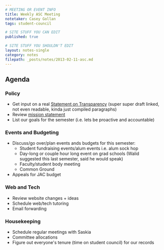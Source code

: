 ```yaml
---
# MEETING OR EVENT INFO
title: Weekly ASC Meeting
notetaker: Casey Gollan
tags: student-council

# SITE STUFF YOU CAN EDIT
published: true

# SITE STUFF YOU SHOULDN'T EDIT
layout: notes-single
category: notes
filepath: _posts/notes/2013-02-11-asc.md
---
```

## Agenda

### Policy

- Get input on a real [Statement on Transparency](http://cooperasc.github.com/about/transparency/) (super super draft linked, not even readable, kinda just compiled paragraphs)
- Review [mission statement](http://cooperasc.github.com/)
- List our goals for the semester (i.e. lets be proactive and accountable)

### Events and Budgeting

- Discuss/go over/plan events ands budgets for this semester:
	- Student fundraising events/alum events i.e. alum sock hop
	- Day-long or couple hour long event on grad schools (Walid suggested this last semester, said he would speak)
	- Faculty/student body meeting
	- Common Ground
- Appeals for JAC budget

### Web and Tech

- Review website changes + ideas
- Schedule web/tech tutoring
- Email forwarding

### Housekeeping

- Schedule regular meetings with Saskia
- Committee allocations
- Figure out everyone's tenure (time on student council) for our records